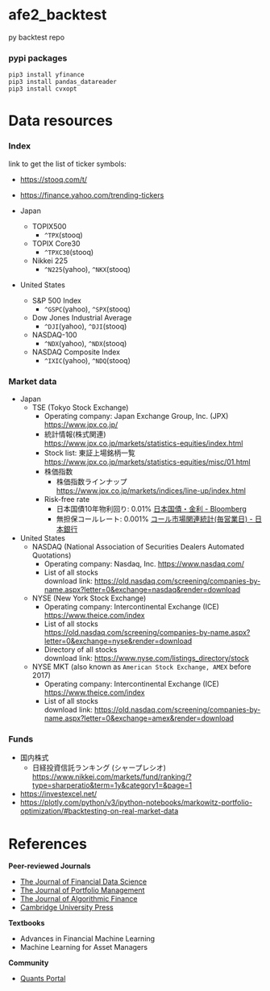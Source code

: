 # afe2_backtest

py backtest repo

### pypi packages

```
pip3 install yfinance
pip3 install pandas_datareader
pip3 install cvxopt
```

# Data resources

### Index

link to get the list of ticker symbols:
- https://stooq.com/t/
- https://finance.yahoo.com/trending-tickers


- Japan
    - TOPIX500
        - `^TPX`(stooq)
    - TOPIX Core30
        - `^TPXC30`(stooq)
    - Nikkei 225 
        - `^N225`(yahoo), `^NKX`(stooq)
- United States
    - S&P 500 Index
        - `^GSPC`(yahoo), `^SPX`(stooq)
    - Dow Jones Industrial Average
        - `^DJI`(yahoo), `^DJI`(stooq)
    - NASDAQ-100
        - `^NDX`(yahoo), `^NDX`(stooq)
    - NASDAQ Composite Index
        - `^IXIC`(yahoo), `^NDQ`(stooq)

### Market data

- Japan
    - TSE (Tokyo Stock Exchange)<br>
        - Operating company: Japan Exchange Group, Inc. (JPX)<br>
          https://www.jpx.co.jp/
        - 統計情報(株式関連)<br>
          https://www.jpx.co.jp/markets/statistics-equities/index.html
        - Stock list: 東証上場銘柄一覧<br>
          https://www.jpx.co.jp/markets/statistics-equities/misc/01.html
        - 株価指数
          - 株価指数ラインナップ https://www.jpx.co.jp/markets/indices/line-up/index.html
        - Risk-free rate<br>
          - 日本国債10年物利回り: 0.01% [日本国債・金利 - Bloomberg](https://www.bloomberg.co.jp/markets/rates-bonds/government-bonds/japan)
          - 無担保コールレート: 0.001% [コール市場関連統計(毎営業日) - 日本銀行](https://www3.boj.or.jp/market/jp/menu_m.htm)
- United States
    - NASDAQ (National Association of Securities Dealers Automated Quotations)
        - Operating company: Nasdaq, Inc.
          https://www.nasdaq.com/
        - List of all stocks<br>
          download link: https://old.nasdaq.com/screening/companies-by-name.aspx?letter=0&exchange=nasdaq&render=download
    - NYSE (New York Stock Exchange)<br>
        - Operating company: Intercontinental Exchange (ICE)<br>
          https://www.theice.com/index
        - List of all stocks<br>
          https://old.nasdaq.com/screening/companies-by-name.aspx?letter=0&exchange=nyse&render=download  
        - Directory of all stocks<br>
          download link: https://www.nyse.com/listings_directory/stock
    - NYSE MKT (also known as `American Stock Exchange, AMEX` before 2017)
        - Operating company: Intercontinental Exchange (ICE)<br>
          https://www.theice.com/index
        - List of all stocks<br>
          download link: https://old.nasdaq.com/screening/companies-by-name.aspx?letter=0&exchange=amex&render=download

### Funds

- 国内株式
  - 日経投資信託ランキング (シャープレシオ)
    https://www.nikkei.com/markets/fund/ranking/?type=sharperatio&term=1y&category1=&page=1
- https://investexcel.net/
- https://plotly.com/python/v3/ipython-notebooks/markowitz-portfolio-optimization/#backtesting-on-real-market-data

# References

**Peer-reviewed Journals**
- [The Journal of Financial Data Science](https://jfds.pm-research.com/)
- [The Journal of Portfolio Management](https://jpm.pm-research.com/)
- [The Journal of Algorithmic Finance](http://www.algorithmicfinance.org/)
- [Cambridge University Press](https://www.cambridge.org/)

**Textbooks**
- Advances in Financial Machine Learning
- Machine Learning for Asset Managers

**Community**

- [Quants Portal](http://www.quantsportal.com/)


